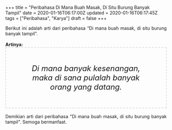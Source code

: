 +++
title = "Peribahasa Di Mana Buah Masak, Di Situ Burung Banyak Tampil"
date = 2020-01-16T06:17:00Z
updated = 2020-01-16T06:17:45Z
tags = ["Peribahasa", "Karya"]
draft = false
+++

<div dir="ltr" style="text-align: left;" trbidi="on"><div style="text-align: justify;">Berikut ini adalah arti dari peribahasa “Di mana buah masak, di situ burung banyak tampil”.</div><br /><div style="text-align: justify;"><b>Artinya:</b></div><div style="border: 2px dashed #ddd; font-size: 24px; height: auto; margin: 0 auto; padding: 50px; text-align: center; width: auto;"><i>Di mana banyak kesenangan, maka di sana pulalah banyak orang yang datang.</i></div><br /><div style="text-align: justify;">Demikian arti dari peribahasa "Di mana buah masak, di situ burung banyak tampil". Semoga bermanfaat.</div></div>
